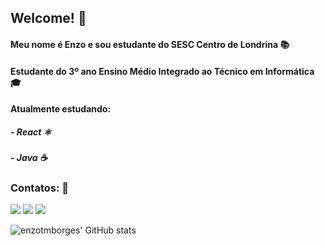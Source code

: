 ## Welcome! 👋

#### Meu nome é Enzo e sou estudante do SESC Centro de Londrina 📚
#### Estudante do 3º ano Ensino Médio Integrado ao Técnico em Informática 🎓
#### Atualmente estudando:
##### - React ⚛️
##### - Java ☕

### Contatos: 📩

<div>
<a href="https://instagram.com/enzotmborges" target="_blank"><img loading="lazy" src="https://img.shields.io/badge/-Instagram-%23E4405F?style=for-the-badge&logo=instagram&logoColor=white" target="_blank"></a>
<a href = "mailto:enzotmborges0204@gmail.com"><img loading="lazy" src="https://img.shields.io/badge/Gmail-D14836?style=for-the-badge&logo=gmail&logoColor=white" target="_blank"></a>
<a href="https://www.linkedin.com/in/enzotmborges" target="_blank"><img loading="lazy" src="https://img.shields.io/badge/-LinkedIn-%230077B5?style=for-the-badge&logo=linkedin&logoColor=white" target="_blank"></a>   
</div>

![enzotmborges' GitHub stats](https://github-readme-stats.vercel.app/api?username=enzotmborges&show_icons=true&theme=tokyonight)
